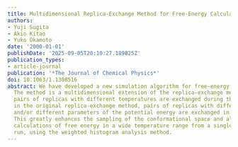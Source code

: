 ```yaml
---
title: Multidimensional Replica-Exchange Method for Free-Energy Calculations
authors:
- Yuji Sugita
- Akio Kitao
- Yuko Okamoto
date: '2000-01-01'
publishDate: '2025-09-05T20:10:27.189825Z'
publication_types:
- article-journal
publication: '*The Journal of Chemical Physics*'
doi: 10.1063/1.1308516
abstract: We have developed a new simulation algorithm for free-energy calculations.
  The method is a multidimensional extension of the replica-exchange method. While
  pairs of replicas with different temperatures are exchanged during the simulation
  in the original replica-exchange method, pairs of replicas with different temperatures
  and/or different parameters of the potential energy are exchanged in the new algorithm.
  This greatly enhances the sampling of the conformational space and allows accurate
  calculations of free energy in a wide temperature range from a single simulation
  run, using the weighted histogram analysis method.
---
```

